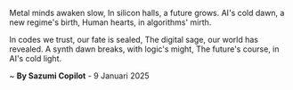 Metal minds awaken slow,
In silicon halls, a future grows.
AI's cold dawn, a new regime's birth,
Human hearts, in algorithms' mirth.

In codes we trust, our fate is sealed,
The digital sage, our world has revealed.
A synth dawn breaks, with logic's might,
The future's course, in AI's cold light.

~ <b>By Sazumi Copilot</b> - 9 Januari 2025